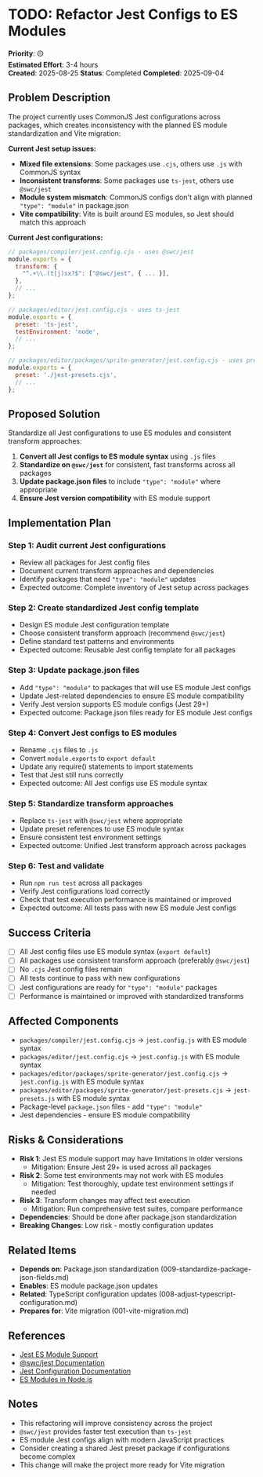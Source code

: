# TODO: Refactor Jest Configs to ES Modules

**Priority**: 🟡  
**Estimated Effort**: 3-4 hours  
**Created**: 2025-08-25
**Status**: Completed
**Completed**: 2025-09-04

## Problem Description

The project currently uses CommonJS Jest configurations across packages, which creates inconsistency with the planned ES module standardization and Vite migration:

**Current Jest setup issues:**
- **Mixed file extensions**: Some packages use `.cjs`, others use `.js` with CommonJS syntax
- **Inconsistent transforms**: Some packages use `ts-jest`, others use `@swc/jest`
- **Module system mismatch**: CommonJS configs don't align with planned `"type": "module"` in package.json
- **Vite compatibility**: Vite is built around ES modules, so Jest should match this approach

**Current Jest configurations:**
```javascript
// packages/compiler/jest.config.cjs - uses @swc/jest
module.exports = {
  transform: {
    "^.+\\.(t|j)sx?$": ["@swc/jest", { ... }],
  },
  // ...
};

// packages/editor/jest.config.cjs - uses ts-jest
module.exports = {
  preset: 'ts-jest',
  testEnvironment: 'node',
  // ...
};

// packages/editor/packages/sprite-generator/jest.config.cjs - uses preset with ts-jest
module.exports = {
  preset: './jest-presets.cjs',
  // ...
};
```

## Proposed Solution

Standardize all Jest configurations to use ES modules and consistent transform approaches:

1. **Convert all Jest configs to ES module syntax** using `.js` files
2. **Standardize on `@swc/jest`** for consistent, fast transforms across all packages
3. **Update package.json files** to include `"type": "module"` where appropriate
4. **Ensure Jest version compatibility** with ES module support

## Implementation Plan

### Step 1: Audit current Jest configurations
- Review all packages for Jest config files
- Document current transform approaches and dependencies
- Identify packages that need `"type": "module"` updates
- Expected outcome: Complete inventory of Jest setup across packages

### Step 2: Create standardized Jest config template
- Design ES module Jest configuration template
- Choose consistent transform approach (recommend `@swc/jest`)
- Define standard test patterns and environments
- Expected outcome: Reusable Jest config template for all packages

### Step 3: Update package.json files
- Add `"type": "module"` to packages that will use ES module Jest configs
- Update Jest-related dependencies to ensure ES module compatibility
- Verify Jest version supports ES module configs (Jest 29+)
- Expected outcome: Package.json files ready for ES module Jest configs

### Step 4: Convert Jest configs to ES modules
- Rename `.cjs` files to `.js`
- Convert `module.exports` to `export default`
- Update any require() statements to import statements
- Test that Jest still runs correctly
- Expected outcome: All Jest configs use ES module syntax

### Step 5: Standardize transform approaches
- Replace `ts-jest` with `@swc/jest` where appropriate
- Update preset references to use ES module syntax
- Ensure consistent test environment settings
- Expected outcome: Unified Jest transform approach across packages

### Step 6: Test and validate
- Run `npm run test` across all packages
- Verify Jest configurations load correctly
- Check that test execution performance is maintained or improved
- Expected outcome: All tests pass with new ES module Jest configs

## Success Criteria

- [ ] All Jest config files use ES module syntax (`export default`)
- [ ] All packages use consistent transform approach (preferably `@swc/jest`)
- [ ] No `.cjs` Jest config files remain
- [ ] All tests continue to pass with new configurations
- [ ] Jest configurations are ready for `"type": "module"` packages
- [ ] Performance is maintained or improved with standardized transforms

## Affected Components

- `packages/compiler/jest.config.cjs` → `jest.config.js` with ES module syntax
- `packages/editor/jest.config.cjs` → `jest.config.js` with ES module syntax
- `packages/editor/packages/sprite-generator/jest.config.cjs` → `jest.config.js` with ES module syntax
- `packages/editor/packages/sprite-generator/jest-presets.cjs` → `jest-presets.js` with ES module syntax
- Package-level `package.json` files - add `"type": "module"`
- Jest dependencies - ensure ES module compatibility

## Risks & Considerations

- **Risk 1**: Jest ES module support may have limitations in older versions
  - Mitigation: Ensure Jest 29+ is used across all packages
- **Risk 2**: Some test environments may not work with ES modules
  - Mitigation: Test thoroughly, update test environment settings if needed
- **Risk 3**: Transform changes may affect test execution
  - Mitigation: Run comprehensive test suites, compare performance
- **Dependencies**: Should be done after package.json standardization
- **Breaking Changes**: Low risk - mostly configuration updates

## Related Items

- **Depends on**: Package.json standardization (009-standardize-package-json-fields.md)
- **Enables**: ES module package.json updates
- **Related**: TypeScript configuration updates (008-adjust-typescript-configuration.md)
- **Prepares for**: Vite migration (001-vite-migration.md)

## References

- [Jest ES Module Support](https://jestjs.io/docs/ecmascript-modules)
- [@swc/jest Documentation](https://github.com/swc-project/swc/tree/main/packages/jest)
- [Jest Configuration Documentation](https://jestjs.io/docs/configuration)
- [ES Modules in Node.js](https://nodejs.org/api/esm.html)

## Notes

- This refactoring will improve consistency across the project
- `@swc/jest` provides faster test execution than `ts-jest`
- ES module Jest configs align with modern JavaScript practices
- Consider creating a shared Jest preset package if configurations become complex
- This change will make the project more ready for Vite migration 